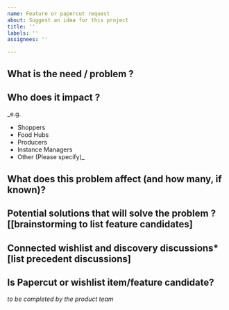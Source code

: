 ```yaml
---
name: Feature or papercut request
about: Suggest an idea for this project
title: ''
labels: ''
assignees: ''

---
```


## What is the need / problem ?

## Who does it impact ?
_e.g.
- Shoppers
- Food Hubs
- Producers
- Instance Managers
- Other (Please specify)_

## What does this problem affect (and how many, if known)?

## Potential solutions that will solve the problem  ?[[brainstorming to list feature candidates]

## Connected wishlist and discovery discussions* [list precedent discussions]

## Is Papercut or wishlist item/feature candidate?

_to be completed by the product team_
